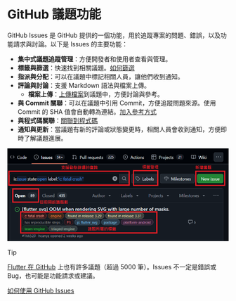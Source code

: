 # GitHub 議題功能

GitHub Issues 是 GitHub 提供的一個功能，用於追蹤專案的問題、錯誤，以及功能請求與討論。以下是 Issues 的主要功能：

- **集中式議題追蹤管理**：方便開發者和使用者查看與管理。
- **標籤與篩選**：快速找到相關議題。[如何篩選](https://docs.github.com/en/issues/tracking-your-work-with-issues/using-issues/filtering-and-searching-issues-and-pull-requests)
- **指派與分配**：可以在議題中標記相關人員，讓他們收到通知。
- **評論與討論**：支援 Markdown 語法與檔案上傳。
  - **檔案上傳**：[上傳檔案](https://docs.github.com/en/get-started/writing-on-github/working-with-advanced-formatting/attaching-files)到議題中，方便討論與參考。
- **與 Commit 關聯**：可以在議題中引用 Commit，方便追蹤問題來源。使用 Commit 的 SHA 值會自動轉為連結。[加入參考方式](https://docs.github.com/en/get-started/writing-on-github/working-with-advanced-formatting/autolinked-references-and-urls#commit-shas)
- **與程式碼關聯**：[關聯到程式碼](https://docs.github.com/en/get-started/writing-on-github/working-with-advanced-formatting/creating-a-permanent-link-to-a-code-snippet)
- **通知與更新**：當議題有新的評論或狀態變更時，相關人員會收到通知，方便即時了解議題進展。

![GitHub Issues 功能示意圖](Images/github_issues.png)

> [!TIP]
> [Flutter 在 GitHub](https://github.com/flutter/flutter/issues) 上也有許多議題（超過 5000 筆）。Issues 不一定是錯誤或 Bug，也可能是功能請求或建議。

[如何使用 GitHub Issues](https://docs.github.com/en/issues/tracking-your-work-with-issues/configuring-issues/quickstart)

